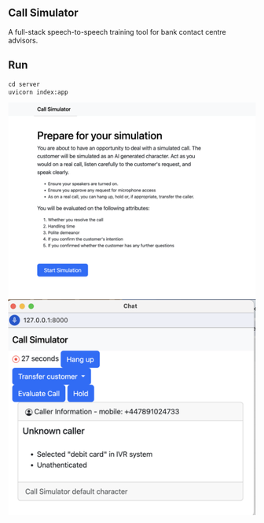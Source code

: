 ## Call Simulator 
A full-stack speech-to-speech training tool for bank contact centre advisors.

## Run 
```
cd server
uvicorn index:app
```

![alt text](https://github.com/jamesk14022/Call-Simulator/blob/main/resources/s1.png?raw=true)
![alt text](https://github.com/jamesk14022/Call-Simulator/blob/main/resources/s2.png?raw=true)
